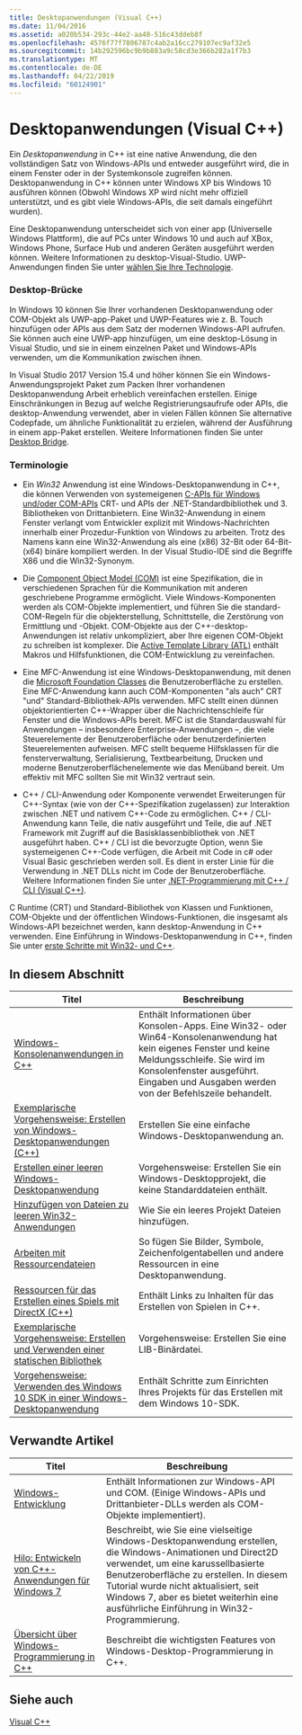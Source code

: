 ```yaml
---
title: Desktopanwendungen (Visual C++)
ms.date: 11/04/2016
ms.assetid: a020b534-293c-44e2-aa48-516c43ddeb8f
ms.openlocfilehash: 4576f77f7806787c4ab2a16cc279107ec9af32e5
ms.sourcegitcommit: 14b292596bc9b9b883a9c58cd3e366b282a1f7b3
ms.translationtype: MT
ms.contentlocale: de-DE
ms.lasthandoff: 04/22/2019
ms.locfileid: "60124901"
---
```

# <a name="desktop-applications-visual-c"></a>Desktopanwendungen (Visual C++)

Ein *Desktopanwendung* in C++ ist eine native Anwendung, die den vollständigen Satz von Windows-APIs und entweder ausgeführt wird, die in einem Fenster oder in der Systemkonsole zugreifen können. Desktopanwendung in C++ können unter Windows XP bis Windows 10 ausführen können (Obwohl Windows XP wird nicht mehr offiziell unterstützt, und es gibt viele Windows-APIs, die seit damals eingeführt wurden).

Eine Desktopanwendung unterscheidet sich von einer app (Universelle Windows Plattform), die auf PCs unter Windows 10 und auch auf XBox, Windows Phone, Surface Hub und anderen Geräten ausgeführt werden können. Weitere Informationen zu desktop-Visual-Studio. UWP-Anwendungen finden Sie unter [wählen Sie Ihre Technologie](/windows/desktop/choose-your-technology).

### <a name="desktop-bridge"></a>Desktop-Brücke

In Windows 10 können Sie Ihrer vorhandenen Desktopanwendung oder COM-Objekt als UWP-app-Paket und UWP-Features wie z. B. Touch hinzufügen oder APIs aus dem Satz der modernen Windows-API aufrufen. Sie können auch eine UWP-app hinzufügen, um eine desktop-Lösung in Visual Studio, und sie in einem einzelnen Paket und Windows-APIs verwenden, um die Kommunikation zwischen ihnen.

In Visual Studio 2017 Version 15.4 und höher können Sie ein Windows-Anwendungsprojekt Paket zum Packen Ihrer vorhandenen Desktopanwendung Arbeit erheblich vereinfachen erstellen. Einige Einschränkungen in Bezug auf welche Registrierungsaufrufe oder APIs, die desktop-Anwendung verwendet, aber in vielen Fällen können Sie alternative Codepfade, um ähnliche Funktionalität zu erzielen, während der Ausführung in einem app-Paket erstellen. Weitere Informationen finden Sie unter [Desktop Bridge](/windows/uwp/porting/desktop-to-uwp-root).

### <a name="terminology"></a>Terminologie

- Ein *Win32* Anwendung ist eine Windows-Desktopanwendung in C++, die können Verwenden von systemeigenen [C-APIs für Windows und/oder COM-APIs](/windows/desktop/apiindex/windows-api-list) CRT- und APIs der .NET-Standardbibliothek und 3. Bibliotheken von Drittanbietern. Eine Win32-Anwendung in einem Fenster verlangt vom Entwickler explizit mit Windows-Nachrichten innerhalb einer Prozedur-Funktion von Windows zu arbeiten. Trotz des Namens kann eine Win32-Anwendung als eine (x86) 32-Bit oder 64-Bit-(x64) binäre kompiliert werden. In der Visual Studio-IDE sind die Begriffe X86 und die Win32-Synonym.

- Die [Component Object Model (COM)](/windows/desktop/com/the-component-object-model) ist eine Spezifikation, die in verschiedenen Sprachen für die Kommunikation mit anderen geschriebene Programme ermöglicht. Viele Windows-Komponenten werden als COM-Objekte implementiert, und führen Sie die standard-COM-Regeln für die objekterstellung, Schnittstelle, die Zerstörung von Ermittlung und -Objekt.  COM-Objekte aus der C++-desktop-Anwendungen ist relativ unkompliziert, aber Ihre eigenen COM-Objekt zu schreiben ist komplexer. Die [Active Template Library (ATL)](../atl/atl-com-desktop-components.md) enthält Makros und Hilfsfunktionen, die COM-Entwicklung zu vereinfachen.

- Eine MFC-Anwendung ist eine Windows-Desktopanwendung, mit denen die [Microsoft Foundation Classes](../mfc/mfc-desktop-applications.md) die Benutzeroberfläche zu erstellen. Eine MFC-Anwendung kann auch COM-Komponenten "als auch" CRT "und" Standard-Bibliothek-APIs verwenden. MFC stellt einen dünnen objektorientierten C++-Wrapper über die Nachrichtenschleife für Fenster und die Windows-APIs bereit. MFC ist die Standardauswahl für Anwendungen – insbesondere Enterprise-Anwendungen –, die viele Steuerelemente der Benutzeroberfläche oder benutzerdefinierten Steuerelementen aufweisen. MFC stellt bequeme Hilfsklassen für die fensterverwaltung, Serialisierung, Textbearbeitung, Drucken und moderne Benutzeroberflächenelemente wie das Menüband bereit. Um effektiv mit MFC sollten Sie mit Win32 vertraut sein.

- C++ / CLI-Anwendung oder Komponente verwendet Erweiterungen für C++-Syntax (wie von der C++-Spezifikation zugelassen) zur Interaktion zwischen .NET und nativem C++-Code zu ermöglichen.  C++ / CLI-Anwendung kann Teile, die nativ ausgeführt und Teile, die auf .NET Framework mit Zugriff auf die Basisklassenbibliothek von .NET ausgeführt haben. C++ / CLI ist die bevorzugte Option, wenn Sie systemeigenen C++-Code verfügen, die Arbeit mit Code in c# oder Visual Basic geschrieben werden soll. Es dient in erster Linie für die Verwendung in .NET DLLs nicht im Code der Benutzeroberfläche. Weitere Informationen finden Sie unter [.NET-Programmierung mit C++ / CLI (Visual C++)](../dotnet/dotnet-programming-with-cpp-cli-visual-cpp.md).

C Runtime (CRT) und Standard-Bibliothek von Klassen und Funktionen, COM-Objekte und der öffentlichen Windows-Funktionen, die insgesamt als Windows-API bezeichnet werden, kann desktop-Anwendung in C++ verwenden. Eine Einführung in Windows-Desktopanwendung in C++, finden Sie unter [erste Schritte mit Win32- und C++](/windows/desktop/LearnWin32/learn-to-program-for-windows).

## <a name="in-this-section"></a>In diesem Abschnitt

|Titel|Beschreibung|
|-----------|-----------------|
|[Windows-Konsolenanwendungen in C++](console-applications-in-visual-cpp.md)|Enthält Informationen über Konsolen-Apps. Eine Win32- oder Win64-Konsolenanwendung hat kein eigenes Fenster und keine Meldungsschleife. Sie wird im Konsolenfenster ausgeführt. Eingaben und Ausgaben werden von der Befehlszeile behandelt.|
|[Exemplarische Vorgehensweise: Erstellen von Windows-Desktopanwendungen (C++)](walkthrough-creating-windows-desktop-applications-cpp.md)|Erstellen Sie eine einfache Windows-Desktopanwendung an.|
|[Erstellen einer leeren Windows-Desktopanwendung](creating-an-empty-windows-desktop-application.md)|Vorgehensweise: Erstellen Sie ein Windows-Desktopprojekt, die keine Standarddateien enthält.|
|[Hinzufügen von Dateien zu leeren Win32-Anwendungen](adding-files-to-an-empty-win32-applications.md)|Wie Sie ein leeres Projekt Dateien hinzufügen.|
|[Arbeiten mit Ressourcendateien](working-with-resource-files.md)|So fügen Sie Bilder, Symbole, Zeichenfolgentabellen und andere Ressourcen in eine Desktopanwendung.|
|[Ressourcen für das Erstellen eines Spiels mit DirectX (C++)](resources-for-creating-a-game-using-directx.md)|Enthält Links zu Inhalten für das Erstellen von Spielen in C++.|
|[Exemplarische Vorgehensweise: Erstellen und Verwenden einer statischen Bibliothek](walkthrough-creating-and-using-a-static-library-cpp.md)|Vorgehensweise: Erstellen Sie eine LIB-Binärdatei.|
|[Vorgehensweise: Verwenden des Windows 10 SDK in einer Windows-Desktopanwendung](how-to-use-the-windows-10-sdk-in-a-windows-desktop-application.md)|Enthält Schritte zum Einrichten Ihres Projekts für das Erstellen mit dem Windows 10-SDK.|

## <a name="related-articles"></a>Verwandte Artikel

|Titel|Beschreibung|
|-----------|-----------------|
|[Windows-Entwicklung](/windows/desktop/index)|Enthält Informationen zur Windows-API und COM. (Einige Windows-APIs und Drittanbieter-DLLs werden als COM-Objekte implementiert).|
|[Hilo: Entwickeln von C++-Anwendungen für Windows 7](https://msdn.microsoft.com/library/windows/desktop/ff708696.aspx)|Beschreibt, wie Sie eine vielseitige Windows-Desktopanwendung erstellen, die Windows-Animationen und Direct2D verwendet, um eine karussellbasierte Benutzeroberfläche zu erstellen.  In diesem Tutorial wurde nicht aktualisiert, seit Windows 7, aber es bietet weiterhin eine ausführliche Einführung in Win32-Programmierung.|
|[Übersicht über Windows-Programmierung in C++](overview-of-windows-programming-in-cpp.md)|Beschreibt die wichtigsten Features von Windows-Desktop-Programmierung in C++.|

## <a name="see-also"></a>Siehe auch

[Visual C++](../overview/visual-cpp-in-visual-studio.md)